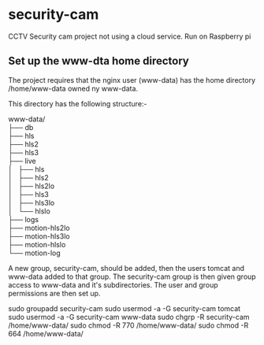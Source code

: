 # security-cam
CCTV Security cam project not using a cloud service. Run on Raspberry pi

## Set up the www-dta home directory
The project requires that the nginx user (www-data) has the home directory /home/www-data owned ny www-data.

This directory has the following structure:-

www-data/  
├── db  
├── hls  
├── hls2  
├── hls3  
├── live  
│   ├── hls  
│   ├── hls2  
│   ├── hls2lo  
│   ├── hls3  
│   ├── hls3lo  
│   └── hlslo  
├── logs  
├── motion-hls2lo  
├── motion-hls3lo  
├── motion-hlslo  
└── motion-log

A new group, security-cam, should be added, then the users tomcat and www-data added to that group. 
The security-cam group is then given group access to www-data and it's subdirectories. The user and group permissions are then set up.

 sudo groupadd security-cam
 sudo usermod -a -G security-cam tomcat 
 sudo usermod -a -G security-cam www-data 
 sudo chgrp -R security-cam /home/www-data/
 sudo chmod -R 770 /home/www-data/
 sudo chmod -R 664 /home/www-data/
 
